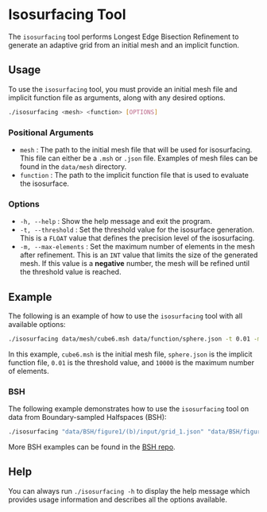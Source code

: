 # Isosurfacing Tool

The `isosurfacing` tool performs Longest Edge Bisection Refinement to generate an adaptive grid from an initial mesh and an implicit function.

## Usage

To use the `isosurfacing` tool, you must provide an initial mesh file and implicit function file as arguments, along with any desired options.

```bash
./isosurfacing <mesh> <function> [OPTIONS]
```

### Positional Arguments

- `mesh` : The path to the initial mesh file that will be used for isosurfacing. This file can either be a `.msh` or `.json` file. 
Examples of mesh files can be found in the `data/mesh` directory.
- `function` : The path to the implicit function file that is used to evaluate the isosurface.

### Options

- `-h, --help` : Show the help message and exit the program.
- `-t, --threshold` : Set the threshold value for the isosurface generation. This is a `FLOAT` value that defines the precision level of the isosurfacing.
- `-m, --max-elements` : Set the maximum number of elements in the mesh after refinement. This is an `INT` value that limits the size of the generated mesh. If this value is a **negative** number, the mesh will be refined until the threshold value is reached.

## Example

The following is an example of how to use the `isosurfacing` tool with all available options:

```bash
./isosurfacing data/mesh/cube6.msh data/function/sphere.json -t 0.01 -m 10000 
```

In this example, `cube6.msh` is the initial mesh file, `sphere.json` is the implicit function file, `0.01` is the threshold value, and `10000` is the maximum number of elements.

### BSH

The following example demonstrates how to use the `isosurfacing` tool on data from Boundary-sampled Halfspaces (BSH):

```bash
./isosurfacing "data/BSH/figure1/(b)/input/grid_1.json" "data/BSH/figure1/(b)/input/config.json" -t 0.001 -m 10000 
```
More BSH examples can be found in the [BSH repo](https://github.com/duxingyi-charles/Boundary_Sampled_Halfspaces/tree/d84ab6877ad4850d5c11e915690eeb1010708de9/examples).

## Help

You can always run `./isosurfacing -h` to display the help message which provides usage information and describes all the options available.
